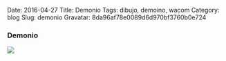 Date: 2016-04-27
Title: Demonio
Tags: dibujo, demoino, wacom
Category: blog
Slug: demonio
Gravatar: 8da96af78e0089d6d970bf3760b0e724

### Demonio

<p class="img">
    <a href="/pictures/demonio.png">
        <img src="/pictures/demonio.png" />
    </a>
</p>
